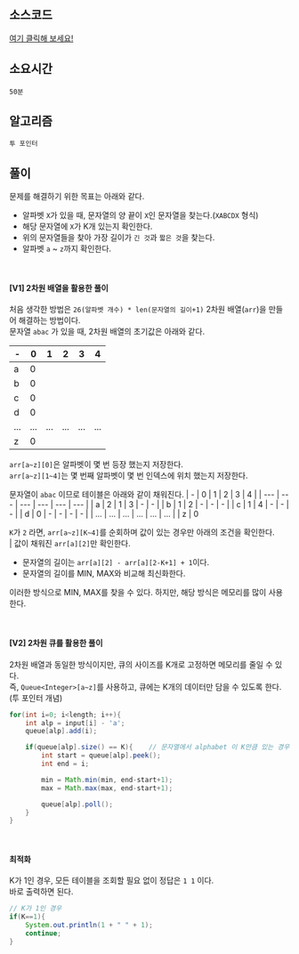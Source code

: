 ## 소스코드
[여기 클릭해 보세요!](https://github.com/BE-Archive/Algorithm-Study/blob/main/wnso-kim/Week_41/BOJ_20437_문자열_게임2/BOJ_20437_문자열_게임2.java)

## 소요시간
`50분`

## 알고리즘
`투 포인터`

## 풀이
문제를 해결하기 위한 목표는 아래와 같다. 
- 알파벳 `X`가 있을 때, 문자열의 양 끝이 `X`인 문자열을 찾는다.(`XABCDX` 형식)
- 해당 문자열에 `X`가 K개 있는지 확인한다.
- 위의 문자열들을 찾아 가장 길이가 `긴 것`과 `짧은 것`을 찾는다.
- 알파벳 `a` ~ `z`까지 확인한다.

<br>
 
#### [V1] 2차원 배열을 활용한 풀이
처음 생각한 방법은 `26(알파벳 개수) * len(문자열의 길이+1)` 2차원 배열(`arr`)을 만들어 해결하는 방법이다.   
문자열 `abac` 가 있을 때, 2차원 배열의 초기값은 아래와 같다.   

| - | 0 | 1 | 2 | 3 | 4 |
| --- | --- | --- | --- | --- | --- |
| a | 0
| b | 0
| c | 0
| d | 0
| ... | ... | ... | ... | ... | ... | 
| z | 0


`arr[a~z][0]`은 알파벳이 몇 번 등장 했는지 저장한다.   
`arr[a~z][1~4]`는 몇 번째 알파벳이 몇 번 인덱스에 위치 했는지 저장한다.  

문자열이 `abac` 이므로 테이블은 아래와 같이 채워진다.
| - | 0 | 1 | 2 | 3 | 4 |
| --- | --- | --- | --- | --- | --- |
| a | 2 | 1 | 3 | - | - |
| b | 1 | 2 | - | - | - |
| c | 1 | 4 | - | - | - |
| d | 0 | - | - | - | - |
| ... | ... | ... | ... | ... | ... | 
| z | 0

`K`가 `2` 라면, `arr[a~z][K~4]`를 순회하며 값이 있는 경우만 아래의 조건을 확인한다.    
| 값이 채워진 `arr[a][2]`만 확인한다.
- 문자열의 길이는 `arr[a][2] - arr[a][2-K+1] + 1`이다.
- 문자열의 길이를 MIN, MAX와 비교해 최신화한다.

이러한 방식으로 MIN, MAX를 찾을 수 있다.
하지만, 해당 방식은 메모리를 많이 사용한다.

<br>

#### [V2] 2차원 큐를 활용한 풀이
2차원 배열과 동일한 방식이지만, 큐의 사이즈를 K개로 고정하면 메모리를 줄일 수 있다.   
즉, `Queue<Integer>[a~z]`를 사용하고, 큐에는 K개의 데이터만 담을 수 있도록 한다.(투 포인터 개념)

```java
for(int i=0; i<length; i++){
    int alp = input[i] - 'a';
    queue[alp].add(i);

    if(queue[alp].size() == K){    // 문자열에서 alphabet 이 K만큼 있는 경우
        int start = queue[alp].peek();
        int end = i;

        min = Math.min(min, end-start+1);
        max = Math.max(max, end-start+1);

        queue[alp].poll();
    }
}
```

<br>

#### 최적화
K가 1인 경우, 모든 테이블을 조회할 필요 없이 정답은 `1 1` 이다.   
바로 출력하면 된다.
```java
// K가 1인 경우
if(K==1){
    System.out.println(1 + " " + 1);
    continue;
}
```
